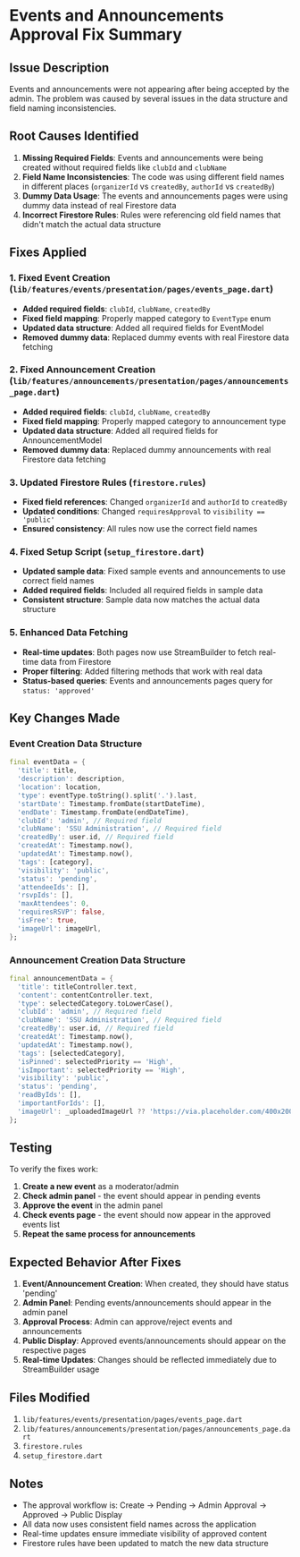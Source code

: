 # Events and Announcements Approval Fix Summary

## Issue Description
Events and announcements were not appearing after being accepted by the admin. The problem was caused by several issues in the data structure and field naming inconsistencies.

## Root Causes Identified

1. **Missing Required Fields**: Events and announcements were being created without required fields like `clubId` and `clubName`
2. **Field Name Inconsistencies**: The code was using different field names in different places (`organizerId` vs `createdBy`, `authorId` vs `createdBy`)
3. **Dummy Data Usage**: The events and announcements pages were using dummy data instead of real Firestore data
4. **Incorrect Firestore Rules**: Rules were referencing old field names that didn't match the actual data structure

## Fixes Applied

### 1. Fixed Event Creation (`lib/features/events/presentation/pages/events_page.dart`)
- **Added required fields**: `clubId`, `clubName`, `createdBy`
- **Fixed field mapping**: Properly mapped category to `EventType` enum
- **Updated data structure**: Added all required fields for EventModel
- **Removed dummy data**: Replaced dummy events with real Firestore data fetching

### 2. Fixed Announcement Creation (`lib/features/announcements/presentation/pages/announcements_page.dart`)
- **Added required fields**: `clubId`, `clubName`, `createdBy`
- **Fixed field mapping**: Properly mapped category to announcement type
- **Updated data structure**: Added all required fields for AnnouncementModel
- **Removed dummy data**: Replaced dummy announcements with real Firestore data fetching

### 3. Updated Firestore Rules (`firestore.rules`)
- **Fixed field references**: Changed `organizerId` and `authorId` to `createdBy`
- **Updated conditions**: Changed `requiresApproval` to `visibility == 'public'`
- **Ensured consistency**: All rules now use the correct field names

### 4. Fixed Setup Script (`setup_firestore.dart`)
- **Updated sample data**: Fixed sample events and announcements to use correct field names
- **Added required fields**: Included all required fields in sample data
- **Consistent structure**: Sample data now matches the actual data structure

### 5. Enhanced Data Fetching
- **Real-time updates**: Both pages now use StreamBuilder to fetch real-time data from Firestore
- **Proper filtering**: Added filtering methods that work with real data
- **Status-based queries**: Events and announcements pages query for `status: 'approved'`

## Key Changes Made

### Event Creation Data Structure
```dart
final eventData = {
  'title': title,
  'description': description,
  'location': location,
  'type': eventType.toString().split('.').last,
  'startDate': Timestamp.fromDate(startDateTime),
  'endDate': Timestamp.fromDate(endDateTime),
  'clubId': 'admin', // Required field
  'clubName': 'SSU Administration', // Required field
  'createdBy': user.id, // Required field
  'createdAt': Timestamp.now(),
  'updatedAt': Timestamp.now(),
  'tags': [category],
  'visibility': 'public',
  'status': 'pending',
  'attendeeIds': [],
  'rsvpIds': [],
  'maxAttendees': 0,
  'requiresRSVP': false,
  'isFree': true,
  'imageUrl': imageUrl,
};
```

### Announcement Creation Data Structure
```dart
final announcementData = {
  'title': titleController.text,
  'content': contentController.text,
  'type': selectedCategory.toLowerCase(),
  'clubId': 'admin', // Required field
  'clubName': 'SSU Administration', // Required field
  'createdBy': user.id, // Required field
  'createdAt': Timestamp.now(),
  'updatedAt': Timestamp.now(),
  'tags': [selectedCategory],
  'isPinned': selectedPriority == 'High',
  'isImportant': selectedPriority == 'High',
  'visibility': 'public',
  'status': 'pending',
  'readByIds': [],
  'importantForIds': [],
  'imageUrl': _uploadedImageUrl ?? 'https://via.placeholder.com/400x200/3B82F6/FFFFFF?text=Announcement',
};
```

## Testing

To verify the fixes work:

1. **Create a new event** as a moderator/admin
2. **Check admin panel** - the event should appear in pending events
3. **Approve the event** in the admin panel
4. **Check events page** - the event should now appear in the approved events list
5. **Repeat the same process for announcements**

## Expected Behavior After Fixes

1. **Event/Announcement Creation**: When created, they should have status 'pending'
2. **Admin Panel**: Pending events/announcements should appear in the admin panel
3. **Approval Process**: Admin can approve/reject events and announcements
4. **Public Display**: Approved events/announcements should appear on the respective pages
5. **Real-time Updates**: Changes should be reflected immediately due to StreamBuilder usage

## Files Modified

1. `lib/features/events/presentation/pages/events_page.dart`
2. `lib/features/announcements/presentation/pages/announcements_page.dart`
3. `firestore.rules`
4. `setup_firestore.dart`

## Notes

- The approval workflow is: Create → Pending → Admin Approval → Approved → Public Display
- All data now uses consistent field names across the application
- Real-time updates ensure immediate visibility of approved content
- Firestore rules have been updated to match the new data structure 